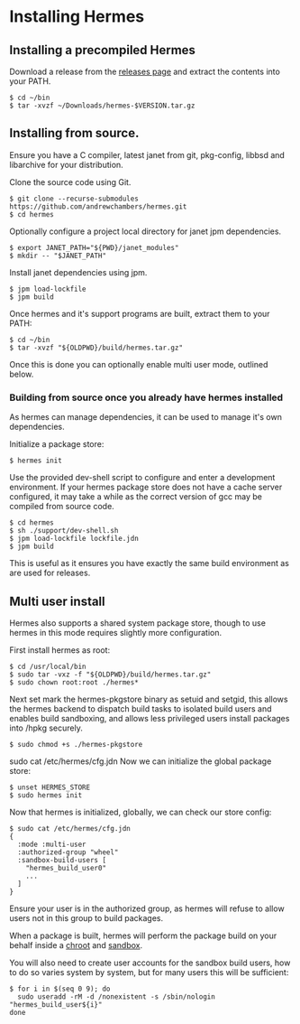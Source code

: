 # Installing Hermes

## Installing a precompiled Hermes

Download a release from the [releases page](https://github.com/andrewchambers/hermes/releases) and extract the contents into your PATH.

```
$ cd ~/bin
$ tar -xvzf ~/Downloads/hermes-$VERSION.tar.gz
```

## Installing from source.

Ensure you have a C compiler, latest janet from git, pkg-config, libbsd and libarchive for your distribution.

Clone the source code using Git.

```
$ git clone --recurse-submodules https://github.com/andrewchambers/hermes.git
$ cd hermes
```

Optionally configure a project local directory for janet jpm dependencies.

```
$ export JANET_PATH="${PWD}/janet_modules"
$ mkdir -- "$JANET_PATH"

```

Install janet dependencies using jpm.

```
$ jpm load-lockfile
$ jpm build
```

Once hermes and it's support programs are built, extract them to your PATH:

```
$ cd ~/bin
$ tar -xvzf "${OLDPWD}/build/hermes.tar.gz"
```

Once this is done you can optionally enable multi user mode, outlined below.

### Building from source once you already have hermes installed

As hermes can manage dependencies, it can be used to manage it's own dependencies.

Initialize a package store:

```
$ hermes init
```

Use the provided dev-shell script to configure and enter a development environment. If your hermes package store does not have a cache server configured, it may take a while
as the correct version of gcc may be compiled from source code.

```
$ cd hermes
$ sh ./support/dev-shell.sh
$ jpm load-lockfile lockfile.jdn
$ jpm build
```

This is useful as it ensures you have exactly the same build environment as are used for releases.

## Multi user install

Hermes also supports a shared system package store, though to use hermes in this mode requires slightly more configuration.

First install hermes as root:

```
$ cd /usr/local/bin
$ sudo tar -vxz -f "${OLDPWD}/build/hermes.tar.gz"
$ sudo chown root:root ./hermes*
```

Next set mark the hermes-pkgstore binary as setuid and setgid, this allows the hermes backend to
dispatch build tasks to isolated build users and enables build sandboxing, and allows less privileged users install packages into /hpkg securely.

```
$ sudo chmod +s ./hermes-pkgstore
```
sudo cat /etc/hermes/cfg.jdn
Now we can initialize the global package store:

```
$ unset HERMES_STORE
$ sudo hermes init
```

Now that hermes is initialized, globally, we can check our store config:

```
$ sudo cat /etc/hermes/cfg.jdn
{
  :mode :multi-user
  :authorized-group "wheel"
  :sandbox-build-users [
    "hermes_build_user0"
    ...
  ]
}
```

Ensure your user is in the authorized group, as hermes will refuse to allow users not 
in this group to build packages.

When a package is built, hermes will perform the package build on your behalf inside a [chroot](https://en.wikipedia.org/wiki/Chroot) and
[sandbox](https://en.wikipedia.org/wiki/Sandbox_(computer_security)). 

You will also need to create user accounts for the sandbox build users,
how to do so varies system by system, but for many users this will be sufficient:

```
$ for i in $(seq 0 9); do
  sudo useradd -rM -d /nonexistent -s /sbin/nologin "hermes_build_user${i}"
done
```
